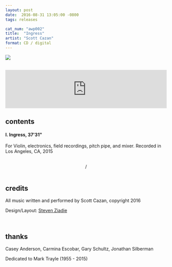 ```yaml
---
layout: post
date:  2016-08-31 13:05:00 -0800
tags: releases

cat_num: "awp002"
title:  "Ingress"
artist: "Scott Cazan"
format: CD / digital
---
```


![]({{site.url}}/assets/ingress_4web.jpg)

<br/>

<iframe style="border: 0; width: 100%; height: 120px;" src="https://bandcamp.com/EmbeddedPlayer/album=218257934/size=large/bgcol=ffffff/linkcol=333333/tracklist=false/artwork=small/transparent=true/" seamless></iframe>

<br/>

## contents

#### I. Ingress, 37'31"

For Violin, electronics, field recordings, pitch pipe, and mixer. Recorded in Los Angeles, CA, 2015

<br/>
<center>/</center>

<br/>

## credits

All music written and performed by Scott Cazan, copyright 2016

Design/Layout: [Steven Ziadie](https://estzi.com/)

<br/>

## thanks

Casey Anderson, Carmina Escobar, Gary Schultz, Jonathan Silberman

Dedicated to Mark Trayle (1955 - 2015)
